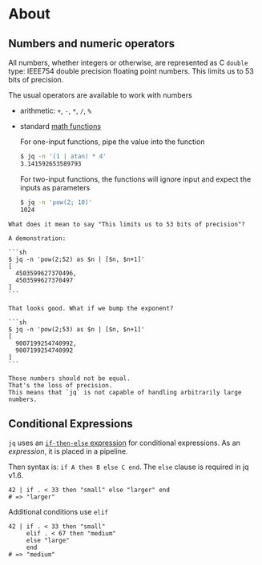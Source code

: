 # About

## Numbers and numeric operators

All numbers, whether integers or otherwise, are represented as C `double` type: IEEE754 double precision floating point numbers.
This limits us to 53 bits of precision.

The usual operators are available to work with numbers

- arithmetic: `+`, `-`, `*`, `/`, `%`
- standard [math functions][man-math]

  For one-input functions, pipe the value into the function

  ```sh
  $ jq -n '(1 | atan) * 4'
  3.141592653589793
  ```

  For two-input functions, the functions will ignore input and expect the
  inputs as parameters

  ```sh
  $ jq -n 'pow(2; 10)'
  1024
  ```

<!-- prettier-ignore -->
~~~~exercism/caution
What does it mean to say "This limits us to 53 bits of precision"?

A demonstration:

```sh
$ jq -n 'pow(2;52) as $n | [$n, $n+1]'
[
  4503599627370496,
  4503599627370497
]
```

That looks good. What if we bump the exponent?

```sh
$ jq -n 'pow(2;53) as $n | [$n, $n+1]'
[
  9007199254740992,
  9007199254740992
]
```

Those numbers should not be equal. 
That's the loss of precision.
This means that `jq` is not capable of handling arbitrarily large numbers.
~~~~

<!-- prettier-ignore-end -->

## Conditional Expressions

`jq` uses an [`if-then-else` expression][if-then-else] for conditional expressions.
As an _expression_, it is placed in a pipeline.

Then syntax is: `if A then B else C end`.
The `else` clause is required in jq v1.6.

```jq
42 | if . < 33 then "small" else "larger" end
# => "larger"
```

Additional conditions use `elif`

```jq
42 | if . < 33 then "small"
     elif . < 67 then "medium"
     else "large"
     end
# => "medium"
```


[man-types]: https://stedolan.github.io/jq/manual/v1.6/#TypesandValues
[man-math]: https://stedolan.github.io/jq/manual/v1.6/#Math
[if-then-else]: https://stedolan.github.io/jq/manual/v1.6/#if-then-else

